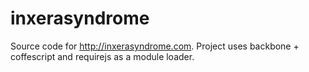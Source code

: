 inxerasyndrome
==============

Source code for http://inxerasyndrome.com. Project uses backbone + coffescript and requirejs as a module loader.
